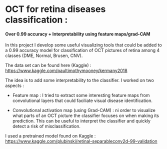 # OCT for retina diseases classification :
#### Over 0.99 accuracy + Interpretability using feature maps/grad-CAM

In this project I develop some useful visualizing tools that could be added to a 0.99 accuracy model for classification of OCT pictures of retina among 4 classes (DME, Normal, Brusen, CNV). 

The data set can be found here (Kaggle) : 
https://www.kaggle.com/paultimothymooney/kermany2018

The idea is to add some interpretability to the classifier. I worked on two aspects : 

- Feature map : I tried to extract some interesting feature maps from convolutional layers that could faciliate visual disease identification. 

- Convolutional activation map (using Grad-CAM) : ni order to visualize what parts of an OCT picture the classifier focuses on when making its prediction. This can be useful to interpret the classifier and quickly detect a risk of misclassification. 

I used a pretrained model found on Kaggle : 
https://www.kaggle.com/plubinski/retinal-separableconv2d-99-validation


